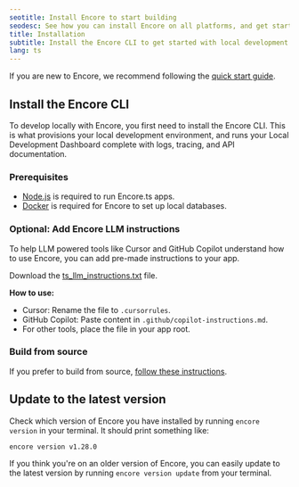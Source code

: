 ```yaml
---
seotitle: Install Encore to start building
seodesc: See how you can install Encore on all platforms, and get started building your next backend application in minutes.
title: Installation
subtitle: Install the Encore CLI to get started with local development
lang: ts
---
```


If you are new to Encore, we recommend following the [quick start guide](/docs/ts/quick-start).

## Install the Encore CLI
To develop locally with Encore, you first need to install the Encore CLI.
This is what provisions your local development environment, and runs your Local Development Dashboard complete with logs, tracing, and API documentation.


<InstallInstructions />

### Prerequisites

- [Node.js](https://nodejs.org/en/download/) is required to run Encore.ts apps.
- [Docker](https://www.docker.com) is required for Encore to set up local databases.

### Optional: Add Encore LLM instructions

To help LLM powered tools like Cursor and GitHub Copilot understand how to use Encore, you can add pre-made instructions to your app.

Download the [ts_llm_instructions.txt](https://github.com/encoredev/encore/blob/main/ts_llm_instructions.txt) file.
  
  **How to use:**
  - Cursor: Rename the file to `.cursorrules`.
  - GitHub Copilot: Paste content in `.github/copilot-instructions.md`.
  - For other tools, place the file in your app root.

### Build from source
If you prefer to build from source, [follow these instructions](https://github.com/encoredev/encore/blob/main/CONTRIBUTING.md).


## Update to the latest version
Check which version of Encore you have installed by running `encore version` in your terminal.
It should print something like:
```shell
encore version v1.28.0
```

If you think you're on an older version of Encore, you can easily update to the latest version by running
`encore version update` from your terminal.
